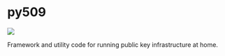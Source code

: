 # py509

<a href="https://travis-ci.org/sholsapp/py509">
<img src='https://secure.travis-ci.org/sholsapp/py509.png?branch=master'>
</a>

Framework and utility code for running public key infrastructure at home.
